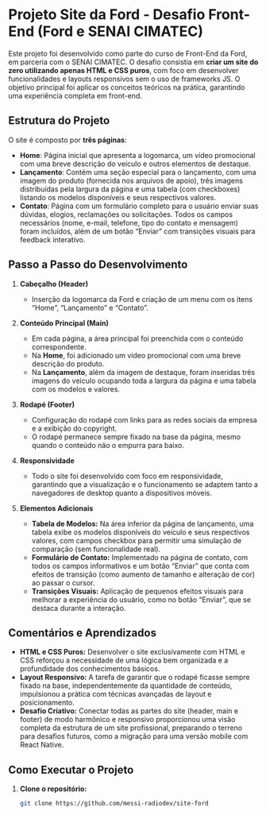 
# Projeto Site da Ford - Desafio Front-End (Ford <ENTER> e SENAI CIMATEC)

Este projeto foi desenvolvido como parte do curso de Front-End da Ford, em parceria com o SENAI CIMATEC. O desafio consistia em **criar um site do zero utilizando apenas HTML e CSS puros**, com foco em desenvolver funcionalidades e layouts responsivos sem o uso de frameworks JS. O objetivo principal foi aplicar os conceitos teóricos na prática, garantindo uma experiência completa em front-end.

## Estrutura do Projeto

O site é composto por **três páginas**:
- **Home**: Página inicial que apresenta a logomarca, um vídeo promocional com uma breve descrição do veículo e outros elementos de destaque.
- **Lançamento**: Contém uma seção especial para o lançamento, com uma imagem do produto (fornecida nos arquivos de apoio), três imagens distribuídas pela largura da página e uma tabela (com checkboxes) listando os modelos disponíveis e seus respectivos valores.
- **Contato**: Página com um formulário completo para o usuário enviar suas dúvidas, elogios, reclamações ou solicitações. Todos os campos necessários (nome, e-mail, telefone, tipo do contato e mensagem) foram incluídos, além de um botão “Enviar” com transições visuais para feedback interativo.

## Passo a Passo do Desenvolvimento

1. **Cabeçalho (Header)**  
   - Inserção da logomarca da Ford e criação de um menu com os itens “Home”, “Lançamento” e “Contato”.

2. **Conteúdo Principal (Main)**  
   - Em cada página, a área principal foi preenchida com o conteúdo correspondente.
   - Na **Home**, foi adicionado um vídeo promocional com uma breve descrição do produto.
   - Na **Lançamento**, além da imagem de destaque, foram inseridas três imagens do veículo ocupando toda a largura da página e uma tabela com os modelos e valores.

3. **Rodapé (Footer)**  
   - Configuração do rodapé com links para as redes sociais da empresa e a exibição do copyright.
   - O rodapé permanece sempre fixado na base da página, mesmo quando o conteúdo não o empurra para baixo.

4. **Responsividade**  
   - Todo o site foi desenvolvido com foco em responsividade, garantindo que a visualização e o funcionamento se adaptem tanto a navegadores de desktop quanto a dispositivos móveis.

5. **Elementos Adicionais**  
   - **Tabela de Modelos:** Na área inferior da página de lançamento, uma tabela exibe os modelos disponíveis do veículo e seus respectivos valores, com campos checkbox para permitir uma simulação de comparação (sem funcionalidade real).
   - **Formulário de Contato:** Implementado na página de contato, com todos os campos informativos e um botão “Enviar” que conta com efeitos de transição (como aumento de tamanho e alteração de cor) ao passar o cursor.
   - **Transições Visuais:** Aplicação de pequenos efeitos visuais para melhorar a experiência do usuário, como no botão “Enviar”, que se destaca durante a interação.

## Comentários e Aprendizados

- **HTML e CSS Puros:** Desenvolver o site exclusivamente com HTML e CSS reforçou a necessidade de uma lógica bem organizada e a profundidade dos conhecimentos básicos.  
- **Layout Responsivo:** A tarefa de garantir que o rodapé ficasse sempre fixado na base, independentemente da quantidade de conteúdo, impulsionou a prática com técnicas avançadas de layout e posicionamento.  
- **Desafio Criativo:** Conectar todas as partes do site (header, main e footer) de modo harmônico e responsivo proporcionou uma visão completa da estrutura de um site profissional, preparando o terreno para desafios futuros, como a migração para uma versão mobile com React Native.

## Como Executar o Projeto

1. **Clone o repositório:**

   ```bash
   git clone https://github.com/messi-radiodev/site-ford
